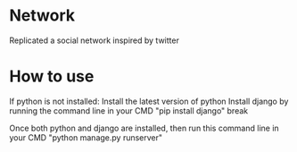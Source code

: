 # Network
Replicated a social network inspired by twitter


# How to use
If python is not installed:
  Install the latest version of python
  Install django by running the command line in your CMD "pip install django"
  break

Once both python and django are installed, then run this command line in your CMD
"python manage.py runserver"

